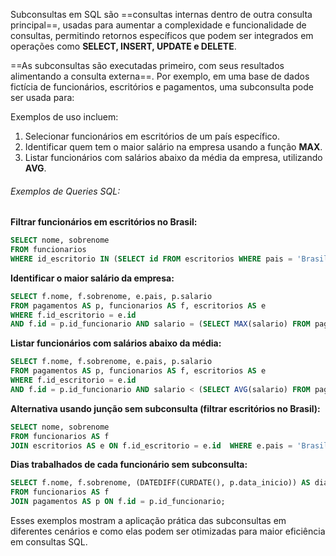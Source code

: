 Subconsultas em SQL são ==consultas internas dentro de outra consulta principal==, usadas para aumentar a complexidade e funcionalidade de consultas, permitindo retornos específicos que podem ser integrados em operações como **SELECT, INSERT, UPDATE e DELETE**.

==As subconsultas são executadas primeiro, com seus resultados alimentando a consulta externa==. Por exemplo, em uma base de dados fictícia de funcionários, escritórios e pagamentos, uma subconsulta pode ser usada para:

Exemplos de uso incluem:
1. Selecionar funcionários em escritórios de um país específico.
2. Identificar quem tem o maior salário na empresa usando a função **MAX**.
3. Listar funcionários com salários abaixo da média da empresa, utilizando **AVG**.

###### Exemplos de Queries SQL:

**Filtrar funcionários em escritórios no Brasil:**
```sql
SELECT nome, sobrenome  
FROM funcionarios  
WHERE id_escritorio IN (SELECT id FROM escritorios WHERE pais = 'Brasil');
```

**Identificar o maior salário da empresa:**
```sql
SELECT f.nome, f.sobrenome, e.pais, p.salario
FROM pagamentos AS p, funcionarios AS f, escritorios AS e 
WHERE f.id_escritorio = e.id    
AND f.id = p.id_funcionario AND salario = (SELECT MAX(salario) FROM pagamentos);
```

**Listar funcionários com salários abaixo da média:**
```sql
SELECT f.nome, f.sobrenome, e.pais, p.salario
FROM pagamentos AS p, funcionarios AS f, escritorios AS e 
WHERE f.id_escritorio = e.id
AND f.id = p.id_funcionario AND salario < (SELECT AVG(salario) FROM pagamentos);
```

**Alternativa usando junção sem subconsulta (filtrar escritórios no Brasil):**
```sql
SELECT nome, sobrenome
FROM funcionarios AS f
JOIN escritorios AS e ON f.id_escritorio = e.id  WHERE e.pais = 'Brasil';
```

**Dias trabalhados de cada funcionário sem subconsulta:**
```sql
SELECT f.nome, f.sobrenome, (DATEDIFF(CURDATE(), p.data_inicio)) AS dias_trabalhados
FROM funcionarios AS f 
JOIN pagamentos AS p ON f.id = p.id_funcionario;
```

Esses exemplos mostram a aplicação prática das subconsultas em diferentes cenários e como elas podem ser otimizadas para maior eficiência em consultas SQL.
